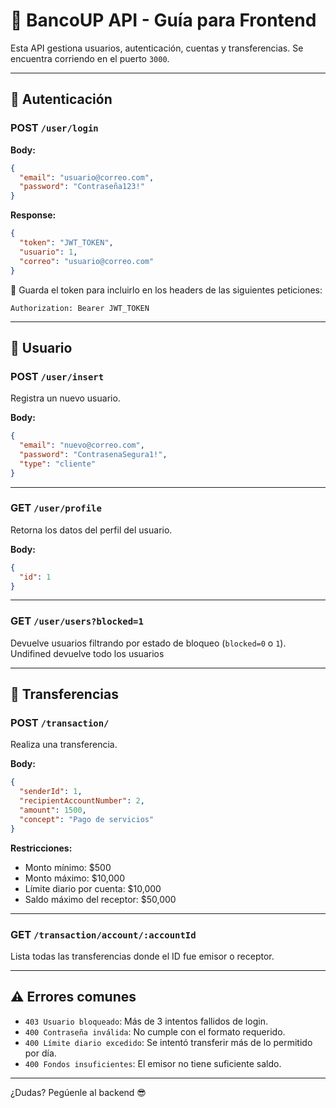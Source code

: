 
# 📡 BancoUP API - Guía para Frontend

Esta API gestiona usuarios, autenticación, cuentas y transferencias. Se encuentra corriendo en el puerto `3000`.

---

## 🔐 Autenticación

### POST `/user/login`

**Body:**
```json
{
  "email": "usuario@correo.com",
  "password": "Contraseña123!"
}
```

**Response:**
```json
{
  "token": "JWT_TOKEN",
  "usuario": 1,
  "correo": "usuario@correo.com"
}
```

🔑 Guarda el token para incluirlo en los headers de las siguientes peticiones:

```
Authorization: Bearer JWT_TOKEN
```

---

## 👤 Usuario

### POST `/user/insert`

Registra un nuevo usuario.

**Body:**
```json
{
  "email": "nuevo@correo.com",
  "password": "ContrasenaSegura1!",
  "type": "cliente"
}
```

---

### GET `/user/profile`

Retorna los datos del perfil del usuario.

**Body:**
```json
{
  "id": 1
}
```

---

### GET `/user/users?blocked=1`

Devuelve usuarios filtrando por estado de bloqueo (`blocked=0` o `1`).
Undifined devuelve todo los usuarios

---

## 💸 Transferencias

### POST `/transaction/`

Realiza una transferencia.

**Body:**
```json
{
  "senderId": 1,
  "recipientAccountNumber": 2,
  "amount": 1500,
  "concept": "Pago de servicios"
}
```

**Restricciones:**
- Monto mínimo: $500
- Monto máximo: $10,000
- Límite diario por cuenta: $10,000
- Saldo máximo del receptor: $50,000

---

### GET `/transaction/account/:accountId`

Lista todas las transferencias donde el ID fue emisor o receptor.

---

## ⚠️ Errores comunes

- `403 Usuario bloqueado`: Más de 3 intentos fallidos de login.
- `400 Contraseña inválida`: No cumple con el formato requerido.
- `400 Límite diario excedido`: Se intentó transferir más de lo permitido por día.
- `400 Fondos insuficientes`: El emisor no tiene suficiente saldo.

---

¿Dudas? Pegúenle al backend 😎

